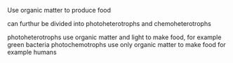 Use organic matter to produce food

can furthur be divided into photoheterotrophs and chemoheterotrophs

photoheterotrophs use organic matter and light to make food, for example green bacteria
photochemotrophs use only organic matter to make food for example humans